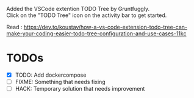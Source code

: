 Added the VSCode extention TODO Tree by Gruntfuggly.  
Click on the "TODO Tree" icon on the activity bar to get started.

Read : https://dev.to/koustav/how-a-vs-code-extension-todo-tree-can-make-your-coding-easier-todo-tree-configuration-and-use-cases-11kc

# TODOs

- [x] TODO: Add dockercompose
- [ ] FIXME: Something that needs fixing
- [ ] HACK: Temporary solution that needs improvement